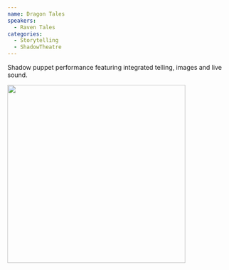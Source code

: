 ```yaml
---
name: Dragon Tales
speakers:
  - Raven Tales
categories:
  - Storytelling
  - ShadowTheatre
---
```


Shadow puppet performance featuring integrated telling, images and live sound.

<img src="../../assets/images/the_dragon.jpg" width=400 />